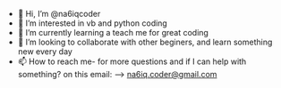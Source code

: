 - 👋 Hi, I’m @na6iqcoder
- 👀 I’m interested in vb and python coding
- 🌱 I’m currently learning a teach me for great coding
- 💞️ I’m looking to collaborate with other beginers, 
and learn something new every day  
- 📫 How to reach me-
for more questions and if I can help with something?
on this email: --> na6iq.coder@gmail.com

<!---
na6iqcoder/na6iqcoder is a ✨ special ✨ repository because its `README.md` (this file) appears on your GitHub profile.
You can click the Preview link to take a look at your changes.
--->
